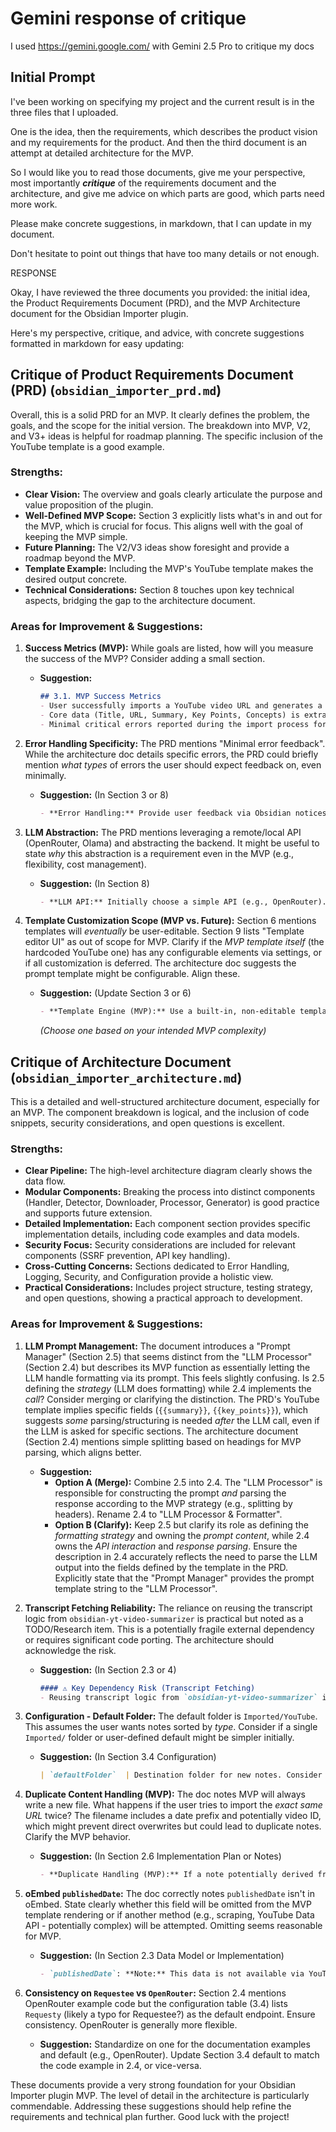# Gemini response of critique

I used https://gemini.google.com/ with Gemini 2.5 Pro to critique my docs

## Initial Prompt

I've been working on specifying my project and the current result is in the three files that I uploaded.

One is the idea, then the requirements, which describes the product vision and my requirements for the product. And then the third document is an attempt at detailed architecture for the MVP.

So I would like you to read those documents, give me your perspective, most importantly ***critique*** of the requirements document and the architecture, and give me advice on which parts are good, which parts need more work.



Please make concrete suggestions, in markdown, that I can update in my document.

Don't hesitate to point out things that have too many details or not enough.

RESPONSE

Okay, I have reviewed the three documents you provided: the initial idea, the Product Requirements Document (PRD), and the MVP Architecture document for the Obsidian Importer plugin.

Here's my perspective, critique, and advice, with concrete suggestions formatted in markdown for easy updating:

## Critique of Product Requirements Document (PRD) (`obsidian_importer_prd.md`)

Overall, this is a solid PRD for an MVP. It clearly defines the problem, the goals, and the scope for the initial version. The breakdown into MVP, V2, and V3+ ideas is helpful for roadmap planning. The specific inclusion of the YouTube template is a good example.

### Strengths:

* **Clear Vision:** The overview and goals clearly articulate the purpose and value proposition of the plugin.
* **Well-Defined MVP Scope:** Section 3 explicitly lists what's in and out for the MVP, which is crucial for focus. This aligns well with the goal of keeping the MVP simple.
* **Future Planning:** The V2/V3 ideas show foresight and provide a roadmap beyond the MVP.
* **Template Example:** Including the MVP's YouTube template makes the desired output concrete.
* **Technical Considerations:** Section 8 touches upon key technical aspects, bridging the gap to the architecture document.

### Areas for Improvement & Suggestions:

1.  **Success Metrics (MVP):** While goals are listed, how will you measure the success of the MVP? Consider adding a small section.
    * **Suggestion:**
        ```markdown
        ## 3.1. MVP Success Metrics
        - User successfully imports a YouTube video URL and generates a note using the command palette.
        - Core data (Title, URL, Summary, Key Points, Concepts) is extracted and populated in the note.
        - Minimal critical errors reported during the import process for supported YouTube URLs.
        ```

2.  **Error Handling Specificity:** The PRD mentions "Minimal error feedback". While the architecture doc details specific errors, the PRD could briefly mention *what types* of errors the user should expect feedback on, even minimally.
    * **Suggestion:** (In Section 3 or 8)
        ```markdown
        - **Error Handling:** Provide user feedback via Obsidian notices for critical failures like invalid URL format, inability to fetch transcript, or LLM processing failure. More detailed errors logged to the developer console.
        ```

3.  **LLM Abstraction:** The PRD mentions leveraging a remote/local API (OpenRouter, Olama) and abstracting the backend. It might be useful to state *why* this abstraction is a requirement even in the MVP (e.g., flexibility, cost management).
    * **Suggestion:** (In Section 8)
        ```markdown
        - **LLM API:** Initially choose a simple API (e.g., OpenRouter). *Requirement:* Abstract the LLM interaction layer to allow future swapping of providers (e.g., local models like Olama, other remote APIs) without major refactoring, supporting user choice and cost flexibility.
        ```

4.  **Template Customization Scope (MVP vs. Future):** Section 6 mentions templates will *eventually* be user-editable. Section 9 lists "Template editor UI" as out of scope for MVP. Clarify if the *MVP template itself* (the hardcoded YouTube one) has any configurable elements via settings, or if all customization is deferred. The architecture doc suggests the prompt template might be configurable. Align these.
    * **Suggestion:** (Update Section 3 or 6)
        ```markdown
        - **Template Engine (MVP):** Use a built-in, non-editable template for YouTube notes. (Alternatively: Use a built-in template for YouTube, with the core LLM prompt *potentially* overrideable via settings for advanced users, but no UI for template editing).
        ```
        *(Choose one based on your intended MVP complexity)*

## Critique of Architecture Document (`obsidian_importer_architecture.md`)

This is a detailed and well-structured architecture document, especially for an MVP. The component breakdown is logical, and the inclusion of code snippets, security considerations, and open questions is excellent.

### Strengths:

* **Clear Pipeline:** The high-level architecture diagram clearly shows the data flow.
* **Modular Components:** Breaking the process into distinct components (Handler, Detector, Downloader, Processor, Generator) is good practice and supports future extension.
* **Detailed Implementation:** Each component section provides specific implementation details, including code examples and data models.
* **Security Focus:** Security considerations are included for relevant components (SSRF prevention, API key handling).
* **Cross-Cutting Concerns:** Sections dedicated to Error Handling, Logging, Security, and Configuration provide a holistic view.
* **Practical Considerations:** Includes project structure, testing strategy, and open questions, showing a practical approach to development.

### Areas for Improvement & Suggestions:

1.  **LLM Prompt Management:** The document introduces a "Prompt Manager" (Section 2.5) that seems distinct from the "LLM Processor" (Section 2.4) but describes its MVP function as essentially letting the LLM handle formatting via its prompt. This feels slightly confusing. Is 2.5 defining the *strategy* (LLM does formatting) while 2.4 implements the *call*? Consider merging or clarifying the distinction. The PRD's YouTube template implies specific fields (`{{summary}}`, `{{key_points}}`), which suggests *some* parsing/structuring is needed *after* the LLM call, even if the LLM is asked for specific sections. The architecture document (Section 2.4) mentions simple splitting based on headings for MVP parsing, which aligns better.
    * **Suggestion:**
        * **Option A (Merge):** Combine 2.5 into 2.4. The "LLM Processor" is responsible for constructing the prompt *and* parsing the response according to the MVP strategy (e.g., splitting by headers). Rename 2.4 to "LLM Processor & Formatter".
        * **Option B (Clarify):** Keep 2.5 but clarify its role as defining the *formatting strategy* and owning the *prompt content*, while 2.4 owns the *API interaction* and *response parsing*. Ensure the description in 2.4 accurately reflects the need to parse the LLM output into the fields defined by the template in the PRD. Explicitly state that the "Prompt Manager" provides the prompt template string to the "LLM Processor".

2.  **Transcript Fetching Reliability:** The reliance on reusing the transcript logic from `obsidian-yt-video-summarizer` is practical but noted as a TODO/Research item. This is a potentially fragile external dependency or requires significant code porting. The architecture should acknowledge the risk.
    * **Suggestion:** (In Section 2.3 or 4)
        ```markdown
        #### ⚠️ Key Dependency Risk (Transcript Fetching)
        - Reusing transcript logic from `obsidian-yt-video-summarizer` is planned for MVP speed. **Risk:** This external code may change, be unmaintained, or difficult to integrate directly. **Mitigation:** Allocate time to properly vendorize or rewrite the necessary transcript fetching logic within this plugin's codebase, ensuring it handles common errors (e.g., disabled transcripts, region locks) gracefully. Treat this as a core, owned component rather than a loosely coupled dependency.
        ```

3.  **Configuration - Default Folder:** The default folder is `Imported/YouTube`. This assumes the user wants notes sorted by *type*. Consider if a single `Imported/` folder or user-defined default might be simpler initially.
    * **Suggestion:** (In Section 3.4 Configuration)
        ```markdown
        | `defaultFolder`  | Destination folder for new notes. Consider simplifying the default for MVP. | `Imported/` (Simpler MVP default) or `Imported/YouTube` |
        ```

4.  **Duplicate Content Handling (MVP):** The doc notes MVP will always write a new file. What happens if the user tries to import the *exact same URL* twice? The filename includes a date prefix and potentially video ID, which might prevent direct overwrites but could lead to duplicate notes. Clarify the MVP behavior.
    * **Suggestion:** (In Section 2.6 Implementation Plan or Notes)
        ```markdown
        - **Duplicate Handling (MVP):** If a note potentially derived from the same URL already exists (e.g., matching filename structure including Video ID if present), the MVP will still create a *new* note with the current date prefix. No detection or merging of duplicate content will be performed in the MVP.
        ```

5.  **oEmbed `publishedDate`:** The doc correctly notes `publishedDate` isn't in oEmbed. State clearly whether this field will be omitted from the MVP template rendering or if another method (e.g., scraping, YouTube Data API - potentially complex) will be attempted. Omitting seems reasonable for MVP.
    * **Suggestion:** (In Section 2.3 Data Model or Implementation)
        ```markdown
        - `publishedDate`: **Note:** This data is not available via YouTube's standard oEmbed endpoint. For MVP, this field will be omitted from the final note template rendering. Future versions might explore using the YouTube Data API (requiring API key setup) or scraping if this data is deemed essential.
        ```

6.  **Consistency on `Requestee` vs `OpenRouter`:** Section 2.4 mentions OpenRouter example code but the configuration table (3.4) lists `Requesty` (likely a typo for Requestee?) as the default endpoint. Ensure consistency. OpenRouter is generally more flexible.
    * **Suggestion:** Standardize on one for the documentation examples and default (e.g., OpenRouter). Update Section 3.4 default to match the code example in 2.4, or vice-versa.

These documents provide a very strong foundation for your Obsidian Importer plugin MVP. The level of detail in the architecture is particularly commendable. Addressing these suggestions should help refine the requirements and technical plan further. Good luck with the project!